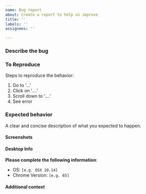 ```yaml
---
name: Bug report
about: Create a report to help us improve
title: ''
labels: ''
assignees: ''

---
```


### Describe the bug
<!-- Please provide a clear and concise description of what the bug is. -->

### To Reproduce
Steps to reproduce the behavior:
1. Go to '...'
2. Click on '....'
3. Scroll down to '....'
4. See error

### Expected behavior
A clear and concise description of what you expected to happen.

#### Screenshots
<!-- If applicable, add screenshots to help explain your problem. -->

#### Desktop Info 
**Please complete the following information**:
 - OS: `[e.g. OSX 10.14]`
 - Chrome Version: `[e.g. 65]`

#### Additional context
<!-- Add any other context about the problem here. -->
